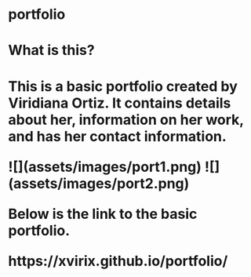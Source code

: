 # portfolio
<h1>What is this?<h1>
 <p> This is a basic portfolio created by Viridiana Ortiz. It contains details about her, information on her work, and has her contact information.</p>
 ![](assets/images/port1.png) 
 ![](assets/images/port2.png)
 <p>Below is the link to the basic portfolio.</p>
https://xvirix.github.io/portfolio/
